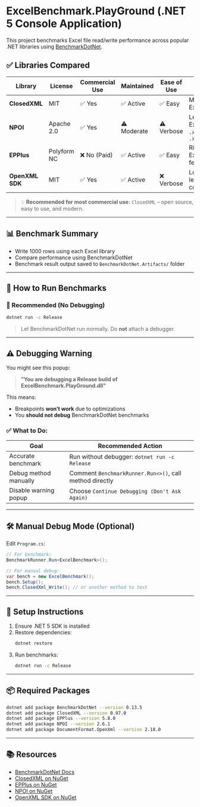 
# ExcelBenchmark.PlayGround (.NET 5 Console Application)

This project benchmarks Excel file read/write performance across popular .NET libraries using [BenchmarkDotNet](https://benchmarkdotnet.org/).

## ✅ Libraries Compared

| Library        | License         | Commercial Use | Maintained | Ease of Use | Best For         |
|----------------|------------------|----------------|------------|-------------|------------------|
| **ClosedXML**  | MIT              | ✅ Yes         | ✅ Active   | ✅ Easy      | Modern Excel     |
| **NPOI**       | Apache 2.0       | ✅ Yes         | ⚠️ Moderate| ⚠️ Verbose   | Legacy Excel `.xls` + `.xlsx` |
| **EPPlus**     | Polyform NC      | ❌ No (Paid)   | ✅ Active   | ✅ Easy      | Rich Excel features |
| **OpenXML SDK**| MIT              | ✅ Yes         | ✅ Active   | ❌ Verbose   | Low-level control |

> 💡 **Recommended for most commercial use:** `ClosedXML` – open source, easy to use, and modern.

---

## 📊 Benchmark Summary

- Write 1000 rows using each Excel library
- Compare performance using BenchmarkDotNet
- Benchmark result output saved to `BenchmarkDotNet.Artifacts/` folder

---

## 🧪 How to Run Benchmarks

### 🔹 Recommended (No Debugging)
```bash
dotnet run -c Release
```
> Let BenchmarkDotNet run normally. Do **not** attach a debugger.

---

## ⚠️ Debugging Warning

You might see this popup:

> **"You are debugging a Release build of ExcelBenchmark.PlayGround.dll"**

This means:
- Breakpoints **won’t work** due to optimizations
- You **should not debug** BenchmarkDotNet benchmarks

### ✅ What to Do:

| Goal                    | Recommended Action                    |
|-------------------------|----------------------------------------|
| Accurate benchmark      | Run without debugger: `dotnet run -c Release` |
| Debug method manually   | Comment `BenchmarkRunner.Run<>()`, call method directly |
| Disable warning popup   | Choose `Continue Debugging (Don't Ask Again)` |

---

## 🛠 Manual Debug Mode (Optional)

Edit `Program.cs`:
```csharp
// For benchmark:
BenchmarkRunner.Run<ExcelBenchmark>();

// For manual debug:
var bench = new ExcelBenchmark();
bench.Setup();
bench.ClosedXml_Write(); // or another method to test
```

---

## 🔧 Setup Instructions

1. Ensure .NET 5 SDK is installed
2. Restore dependencies:
   ```bash
   dotnet restore
   ```
3. Run benchmarks:
   ```bash
   dotnet run -c Release
   ```

---

## 📦 Required Packages

```bash
dotnet add package BenchmarkDotNet --version 0.13.5
dotnet add package ClosedXML --version 0.97.0
dotnet add package EPPlus --version 5.8.0
dotnet add package NPOI --version 2.6.1
dotnet add package DocumentFormat.OpenXml --version 2.18.0
```

---

## 📚 Resources

- [BenchmarkDotNet Docs](https://benchmarkdotnet.org/articles/guides/getting-started.html)
- [ClosedXML on NuGet](https://www.nuget.org/packages/ClosedXML)
- [EPPlus on NuGet](https://www.nuget.org/packages/EPPlus)
- [NPOI on NuGet](https://www.nuget.org/packages/NPOI)
- [OpenXML SDK on NuGet](https://www.nuget.org/packages/DocumentFormat.OpenXml)
